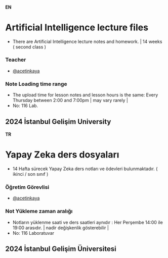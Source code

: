 #### EN
# Artificial Intelligence lecture files
- There are Artificial Intelligence lecture notes and homework. | 14 weeks ( second class )
### Teacher
- [@acetinkaya](https://github.com/acetinkaya) 
### Note Loading time range
- The upload time for lesson notes and lesson hours is the same: Every Thursday between 2:00 and 7:00pm | may vary rarely |
- No: 116 Lab.  
## 2024 İstanbul Gelişim University  

#### TR
# Yapay Zeka ders dosyaları
- 14 Hafta sürecek Yapay Zeka ders notları ve ödevleri bulunmaktadır. ( ikinci / son sınıf )
### Öğretim Görevlisi
- [@acetinkaya](https://github.com/acetinkaya) 
### Not Yükleme zaman aralığı
- Notların yüklenme saati ve ders saatleri aynıdır : Her Perşembe 14:00 ile 19:00 arasıdır. | nadir değişkenlik gösterebilir |
- No: 116 Laboratuvar  
## 2024 İstanbul Gelişim Üniversitesi 
